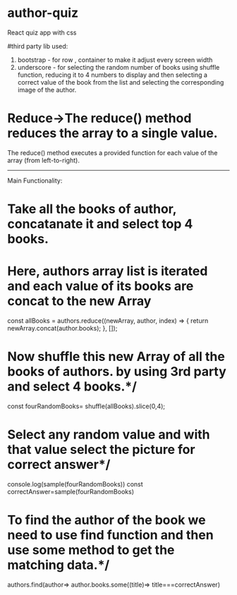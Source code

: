 # author-quiz
React quiz app with css

#third party lib used:
1) bootstrap - for row , container to make it adjust every screen width 
2) underscore - for selecting the random number of books using shuffle function, reducing it to 4 numbers to display 
                and then selecting a correct value of the book from the list and selecting the corresponding image of the author.

#  Reduce->The reduce() method reduces the array to a single value.
The reduce() method executes a provided function for each value of the array (from left-to-right).

-----------------------------------------------------------------
Main Functionality:


# Take all the books of author, concatanate it and select top 4 books.
# Here, authors array list is iterated and each value of its books are concat to the new Array

  const allBooks = authors.reduce((newArray, author, index) => {
    return newArray.concat(author.books);
  }, []);

# Now shuffle this new Array of all the books of authors. by using 3rd party and select 4 books.*/
  
  const fourRandomBooks= shuffle(allBooks).slice(0,4);

# Select any random value and with that value select the picture for correct answer*/
  console.log(sample(fourRandomBooks))
    const correctAnswer=sample(fourRandomBooks)

 # To find the author of the book we need to use find function and then use some method to get the matching data.*/ 
 authors.find(author=>
      author.books.some((title)=>
                     title===correctAnswer)